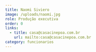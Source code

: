 ```yaml
---
title: Naomi Siviero
image: /uploads/naomi.jpg
role: Produção executiva
order: 0
links:
  - title: casa@casacinepoa.com.br
    url: mailto:casa@casacinepoa.com.br
category: funcionarios
---
```

